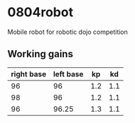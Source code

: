 # 0804robot
Mobile robot for robotic dojo competition

## Working gains

| right base  | left base | kp | kd |
| ----------- | --------- | -- | -- |
96    |  96    |  1.2 | 1.1 |
98    |  96   |   1.2 | 1.1 |
96 | 96.25 | 1.3 | 1.1 |